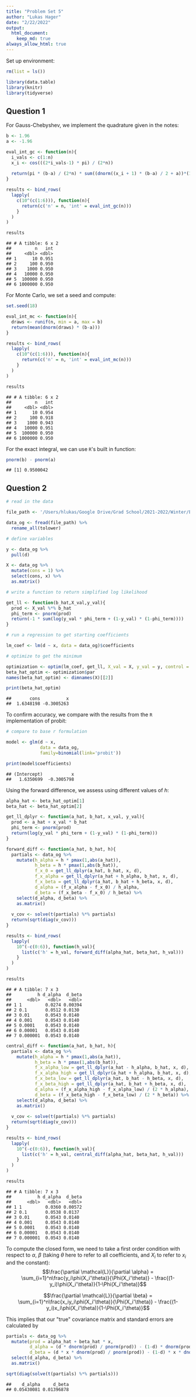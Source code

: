 ```yaml
---
title: "Problem Set 5"
author: "Lukas Hager"
date: "2/22/2022"
output: 
  html_document:
    keep_md: true
always_allow_html: true
---
```




Set up environment:


```r
rm(list = ls())

library(data.table)
library(knitr)
library(tidyverse)
```


## Question 1

For Gauss-Chebyshev, we implement the quadrature given in the notes:


```r
b <- 1.96
a <- -1.96

eval_int_gc <- function(n){
  i_vals <- c(1:n)
  x_i <- cos(((2*i_vals-1) * pi) / (2*n))
  
  return(pi * (b-a) / (2*n) * sum((dnorm((x_i + 1) * (b-a) / 2 + a))*(1-x_i^2)^(1/2)))
}

results <- bind_rows(
  lapply(
    c(10^(c(1:6))), function(n){
      return(c('n' = n, 'int' = eval_int_gc(n)))
    }
  )
)

results
```

```
## # A tibble: 6 x 2
##         n   int
##     <dbl> <dbl>
## 1      10 0.951
## 2     100 0.950
## 3    1000 0.950
## 4   10000 0.950
## 5  100000 0.950
## 6 1000000 0.950
```
For Monte Carlo, we set a seed and compute:


```r
set.seed(18)

eval_int_mc <- function(n){
  draws <- runif(n, min = a, max = b)
  return(mean(dnorm(draws) * (b-a)))
}

results <- bind_rows(
  lapply(
    c(10^(c(1:6))), function(n){
      return(c('n' = n, 'int' = eval_int_mc(n)))
    }
  )
)

results
```

```
## # A tibble: 6 x 2
##         n   int
##     <dbl> <dbl>
## 1      10 0.954
## 2     100 0.918
## 3    1000 0.943
## 4   10000 0.951
## 5  100000 0.950
## 6 1000000 0.950
```


For the exact integral, we can use `R`'s built in function:


```r
pnorm(b) - pnorm(a)
```

```
## [1] 0.9500042
```


## Question 2


```r
# read in the data

file_path <- '/Users/hlukas/Google Drive/Grad School/2021-2022/Winter/ECON 525/Problem Sets/Assignment 5/data for hw5.csv'

data_og <- fread(file_path) %>% 
  rename_all(tolower)

# define variables

y <- data_og %>% 
  pull(d)

X <- data_og %>% 
  mutate(cons = 1) %>% 
  select(cons, x) %>% 
  as.matrix()

# write a function to return simplified log likelihood

get_ll <- function(b_hat,X_val,y_val){
  prod <- X_val %*% b_hat
  phi_term <- pnorm(prod)
  return(-1 * sum(log(y_val * phi_term + (1-y_val) * (1-phi_term))))
}

# run a regression to get starting coefficients

lm_coef <- lm(d ~ x, data = data_og)$coefficients

# optimize to get the minimum

optimization <- optim(lm_coef, get_ll, X_val = X, y_val = y, control = list(maxit = 1000000))
beta_hat_optim <- optimization$par
names(beta_hat_optim) <- dimnames(X)[[2]]

print(beta_hat_optim)
```

```
##       cons          x 
##  1.6348198 -0.3005263
```

To confirm accuracy, we compare with the results from the `R` implementation of probit:


```r
# compare to base r formulation

model <- glm(d ~ x, 
             data = data_og, 
             family=binomial(link='probit'))

print(model$coefficients)
```

```
## (Intercept)           x 
##   1.6350699  -0.3005798
```

Using the forward difference, we assess using different values of $h$:


```r
alpha_hat <- beta_hat_optim[1]
beta_hat <- beta_hat_optim[2]

get_ll_dplyr <- function(a_hat, b_hat, x_val, y_val){
  prod <- a_hat + x_val * b_hat
  phi_term <- pnorm(prod)
  return(log(y_val * phi_term + (1-y_val) * (1-phi_term)))
}

forward_diff <- function(a_hat, b_hat, h){
  partials <- data_og %>% 
    mutate(h_alpha = h * pmax(1,abs(a_hat)),
           h_beta = h * pmax(1,abs(b_hat)),
           f_x_0 = get_ll_dplyr(a_hat, b_hat, x, d),
           f_x_alpha = get_ll_dplyr(a_hat + h_alpha, b_hat, x, d),
           f_x_beta = get_ll_dplyr(a_hat, b_hat + h_beta, x, d),
           d_alpha = (f_x_alpha - f_x_0) / h_alpha,
           d_beta = (f_x_beta - f_x_0) / h_beta) %>% 
    select(d_alpha, d_beta) %>% 
    as.matrix()
  
  v_cov <- solve(t(partials) %*% partials)
  return(sqrt(diag(v_cov)))
}

results <- bind_rows(
  lapply(
    10^(-c(0:6)), function(h_val){
      list(c('h' = h_val, forward_diff(alpha_hat, beta_hat, h_val)))
    }
  )
)

results
```

```
## # A tibble: 7 x 3
##          h d_alpha  d_beta
##      <dbl>   <dbl>   <dbl>
## 1 1         0.0274 0.00394
## 2 0.1       0.0512 0.0130 
## 3 0.01      0.0543 0.0140 
## 4 0.001     0.0543 0.0140 
## 5 0.0001    0.0543 0.0140 
## 6 0.00001   0.0543 0.0140 
## 7 0.000001  0.0543 0.0140
```


```r
central_diff <- function(a_hat, b_hat, h){
  partials <- data_og %>% 
    mutate(h_alpha = h * pmax(1,abs(a_hat)),
           h_beta = h * pmax(1,abs(b_hat)),
           f_x_alpha_low = get_ll_dplyr(a_hat - h_alpha, b_hat, x, d),
           f_x_alpha_high = get_ll_dplyr(a_hat + h_alpha, b_hat, x, d),
           f_x_beta_low = get_ll_dplyr(a_hat, b_hat - h_beta, x, d),
           f_x_beta_high = get_ll_dplyr(a_hat, b_hat + h_beta, x, d),
           d_alpha = (f_x_alpha_high - f_x_alpha_low) / (2 * h_alpha),
           d_beta = (f_x_beta_high - f_x_beta_low) / (2 * h_beta)) %>% 
    select(d_alpha, d_beta) %>% 
    as.matrix()
  
  v_cov <- solve(t(partials) %*% partials)
  return(sqrt(diag(v_cov)))
}

results <- bind_rows(
  lapply(
    10^(-c(0:6)), function(h_val){
      list(c('h' = h_val, central_diff(alpha_hat, beta_hat, h_val)))
    }
  )
)

results
```

```
## # A tibble: 7 x 3
##          h d_alpha  d_beta
##      <dbl>   <dbl>   <dbl>
## 1 1         0.0360 0.00572
## 2 0.1       0.0538 0.0137 
## 3 0.01      0.0543 0.0140 
## 4 0.001     0.0543 0.0140 
## 5 0.0001    0.0543 0.0140 
## 6 0.00001   0.0543 0.0140 
## 7 0.000001  0.0543 0.0140
```



To compute the closed form, we need to take a first order condition with respect to $\alpha$, $\beta$ (taking $\theta$ here to refer to all coefficients, and $X_i$ to refer to $x_i$ and the constant):
$$\frac{\partial \mathcal{L}}{\partial \alpha} = \sum_{i=1}^n\frac{y_i\phi(X_i'\theta)}{\Phi(X_i'\theta)} - \frac{(1-y_i)\phi(X_i'\theta)}{1-\Phi(X_i'\theta)}$$

$$\frac{\partial \mathcal{L}}{\partial \beta} = \sum_{i=1}^n\frac{x_iy_i\phi(X_i'\theta)}{\Phi(X_i'\theta)} - \frac{(1-y_i)x_i\phi(X_i'\theta)}{1-\Phi(X_i'\theta)}$$

This implies that our "true" covariance matrix and standard errors are calculated by


```r
partials <- data_og %>% 
  mutate(prod = alpha_hat + beta_hat * x,
         d_alpha = (d * dnorm(prod) / pnorm(prod)) - (1-d) * dnorm(prod) / (1-pnorm(prod)),
         d_beta = (d * x * dnorm(prod) / pnorm(prod)) - (1-d) * x * dnorm(prod) / (1-pnorm(prod))) %>% 
  select(d_alpha, d_beta) %>% 
  as.matrix()

sqrt(diag(solve(t(partials) %*% partials)))
```

```
##    d_alpha     d_beta 
## 0.05430081 0.01396878
```

